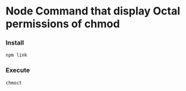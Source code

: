 # Node Command that display Octal permissions of chmod

### Install
```
npm link
````
### Execute
````
chmoct
````